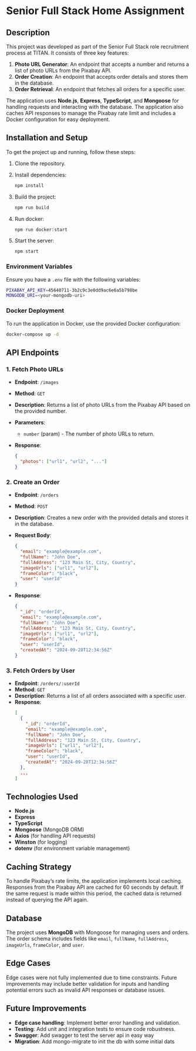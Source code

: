
# Senior Full Stack Home Assignment

## Description

This project was developed as part of the Senior Full Stack role recruitment process at TITAN. It consists of three key features:

1. **Photo URL Generator**: An endpoint that accepts a number and returns a list of photo URLs from the Pixabay API.
2. **Order Creation**: An endpoint that accepts order details and stores them in the database.
3. **Order Retrieval**: An endpoint that fetches all orders for a specific user.

The application uses **Node.js**, **Express**, **TypeScript**, and **Mongoose** for handling requests and interacting with the database. The application also caches API responses to manage the Pixabay rate limit and includes a Docker configuration for easy deployment.

## Installation and Setup

To get the project up and running, follow these steps:

1. Clone the repository.
2. Install dependencies:

   ```bash
   npm install
   ```

3. Build the project:

   ```bash
   npm run build
   ```

4. Run docker: 

   ```bash
   npm run docker:start
   ```

5. Start the server:

   ```bash
   npm start
   ```

### Environment Variables

Ensure you have a `.env` file with the following variables:

```bash
PIXABAY_API_KEY=45640711-3b2c9c3e0dd9ac6e6a5b798be
MONGODB_URI=<your-mongodb-uri>
```

### Docker Deployment

To run the application in Docker, use the provided Docker configuration:

```bash
docker-compose up -d
```

## API Endpoints

### 1. Fetch Photo URLs

- **Endpoint**: `/images`
- **Method**: `GET`
- **Description**: Returns a list of photo URLs from the Pixabay API based on the provided number.
- **Parameters**:
    - `number` (param) - The number of photo URLs to return.

- **Response**:
  ```json
  {
    "photos": ["url1", "url2", "..."]
  }
  ```

### 2. Create an Order

- **Endpoint**: `/orders`
- **Method**: `POST`
- **Description**: Creates a new order with the provided details and stores it in the database.
- **Request Body**:
  ```json
  {
    "email": "example@example.com",
    "fullName": "John Doe",
    "fullAddress": "123 Main St, City, Country",
    "imageUrls": ["url1", "url2"],
    "frameColor": "black",
    "user": "userId"
  }
  ```

- **Response**:
  ```json
  {
    "_id": "orderId",
    "email": "example@example.com",
    "fullName": "John Doe",
    "fullAddress": "123 Main St, City, Country",
    "imageUrls": ["url1", "url2"],
    "frameColor": "black",
    "user": "userId",
    "createdAt": "2024-09-28T12:34:56Z"
  }
  ```

### 3. Fetch Orders by User

- **Endpoint**: `/orders/:userId`
- **Method**: `GET`
- **Description**: Returns a list of all orders associated with a specific user.
- **Response**:
  ```json
  [
    {
      "_id": "orderId",
      "email": "example@example.com",
      "fullName": "John Doe",
      "fullAddress": "123 Main St, City, Country",
      "imageUrls": ["url1", "url2"],
      "frameColor": "black",
      "user": "userId",
      "createdAt": "2024-09-28T12:34:56Z"
    },
    ...
  ]
  ```

## Technologies Used

- **Node.js**
- **Express**
- **TypeScript**
- **Mongoose** (MongoDB ORM)
- **Axios** (for handling API requests)
- **Winston** (for logging)
- **dotenv** (for environment variable management)

## Caching Strategy

To handle Pixabay’s rate limits, the application implements local caching. Responses from the Pixabay API are cached for 60 seconds by default. If the same request is made within this period, the cached data is returned instead of querying the API again.

## Database

The project uses **MongoDB** with Mongoose for managing users and orders. The order schema includes fields like `email`, `fullName`, `fullAddress`, `imageUrls`, `frameColor`, and `user`.

## Edge Cases

Edge cases were not fully implemented due to time constraints. Future improvements may include better validation for inputs and handling potential errors such as invalid API responses or database issues.

## Future Improvements

- **Edge case handling**: Implement better error handling and validation.
- **Testing**: Add unit and integration tests to ensure code robustness.
- **Swagger**: Add swagger to test the server api in easy way
- **Migration**: Add mongo-migrate to init the db with some initial dats

